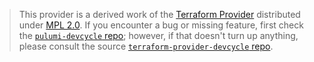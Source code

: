 > This provider is a derived work of the [Terraform Provider](https://github.com/terraform-providers/terraform-provider-devcycle)
> distributed under [MPL 2.0](https://www.mozilla.org/en-US/MPL/2.0/). If you encounter a bug or missing feature,
> first check the [`pulumi-devcycle` repo](/issues); however, if that doesn't turn up anything,
> please consult the source [`terraform-provider-devcycle` repo](https://github.com/terraform-providers/terraform-provider-devcycle/issues).
